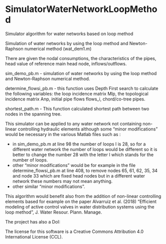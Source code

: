 # SimulatorWaterNetworkLoopMethod
Simulator algorithm for water networks based on loop method


Simulation of water networks by using the loop method and Newton-Raphson numerical method  (wat_dem1.m)
 
There are given the nodal consumptions, the characteristics of the pipes, head value of reference main head node, inflows/outflows. 

sim_demo_pb.m   - simulation of water networks by using the loop method and Newton-Raphson numerical method.

determine_flowsi_pb.m - this function uses Depth First search to calculate the following variables: the loop incidence matrix Mlp, the topological incidence matrix Anp, initial pipe flows flows_i, chord/co-tree pipes.

shortest_path.m  - This function calculated shortest path between two nodes in the spanning tree.

This simulator can be applied to any water network not containing non-linear controlling hydraulic elements although some “minor modifications” would be necessary in the various Matlab files such as :
- in sim_demo_pb.m at line 98 the number of loops l is 28, so for a different water network the number of loops would be different so it is better to change the number 28 with the letter l which stands for the number of loops.  
- other “minor modifications” would be for example in the file determine_flowsi_pb.m at line 408, to remove nodes 65, 61, 62, 35, 34 and node 33 which are fixed head nodes but in a different water network these numbers may not mean anything.
- other similar “minor modifications”.  

This algorithm would benefit also from the addition of non-linear controlling elements based for example on the paper Alvarruiz et al. (2018) “Efficient modeling of active control valves in water distribution systems using the loop method”, J. Water Resour. Plann. Manage.  

The project has also a DoI: 

The license for this software is a Creative Commons Attribution 4.0 International License (CCL). 


